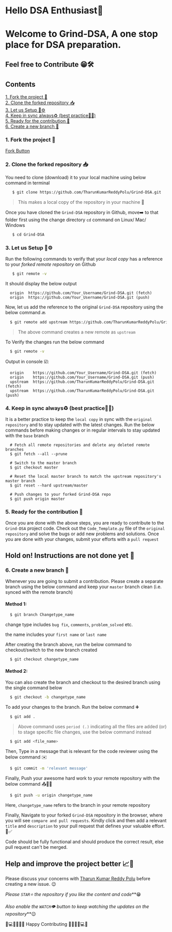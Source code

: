 # Hello DSA Enthusiast👋
# Welcome to Grind-DSA, A one stop place for DSA preparation.

## Feel free to Contribute 😁🛠

## Contents

[1. Fork the project 🔪](https://github.com/TharunKumarReddyPolu/Grind-DSA#1-fork-the-project-) <br>
[2. Clone the forked repository 📥](https://github.com/TharunKumarReddyPolu/Grind-DSA#2-clone-the-forked-repository-)<br>
[3. Let us Setup 🔧⚙️](https://github.com/TharunKumarReddyPolu/Grind-DSA#3-let-us-setup-%EF%B8%8F)<br>
[4. Keep in sync always♻️ (best practice🤝🏻) ](https://github.com/TharunKumarReddyPolu/Grind-DSA#4-keep-in-sync-always%EF%B8%8F-best-practice)<br>
[5. Ready for the contribution 🌝](https://github.com/TharunKumarReddyPolu/Grind-DSA#5-ready-for-the-contribution-)<br>
[6. Create a new branch 🌱](https://github.com/TharunKumarReddyPolu/Grind-DSA#6-create-a-new-branch-)<br>


### 1. Fork the project 🔪

   [Fork Button](https://github.com/TharunKumarReddyPolu/Grind-DSA)

### 2. Clone the forked repository 📥

  You need to clone (download) it to your local machine using below command in terminal
```bash
   $ git clone https://github.com/TharunKumarReddyPolu/Grind-DSA.git
```
> This makes a local copy of the repository in your machine 📂

  Once you have cloned the `Grind-DSA` repository in Github, move➡️ to that folder first using the change directory `cd` command on Linux/ Mac/ Windows
```bash
   $ cd Grind-DSA
```

### 3. Let us Setup 🔧⚙️
Run the following commands to verify that your _local copy_ has a reference to your _forked remote repository_ on Github
```bash
   $ git remote -v
```
It should display the below output
```
  origin  https://github.com/Your_Username/Grind-DSA.git (fetch)
  origin  https://github.com/Your_Username/Grind-DSA.git (push)
```

Now, let us add the reference to the original `Grind-DSA` repository using the below command 🔙
```bash
  $ git remote add upstream https://github.com/TharunKumarReddyPolu/Grind-DSA.git
```
> The above command creates a new remote as `upstream`

To Verify the changes run the below command
```bash
  $ git remote -v
```
Output in console ☑️:
```
  origin    https://github.com/Your_Username/Grind-DSA.git (fetch)
  origin    https://github.com/Your_Username/Grind-DSA.git (push)
  upstream  https://github.com/TharunKumarReddyPolu/Grind-DSA.git (fetch)
  upstream  https://github.com/TharunKumarReddyPolu/Grind-DSA.git (push)
```

### 4. Keep in sync always♻️ (best practice🤝🏻) 
It is a better practice to keep the `local copy` in sync with the `original repository` and to stay updated with the latest changes. Run the below commands before making changes or in regular intervals to stay updated with the `base` branch

```
  # Fetch all remote repositories and delete any deleted remote branches
  $ git fetch --all --prune

  # Switch to the master branch
  $ git checkout master

  # Reset the local master branch to match the upstream repository's master branch
  $ git reset --hard upstream/master

  # Push changes to your forked Grind-DSA repo
  $ git push origin master
```

### 5. Ready for the contribution 🌝
Once you are done with the above steps, you are ready to contribute to the `Grind-DSA` project code. Check out the `Code_Template.py` file of the `original repository` and solve the bugs or add new problems and solutions. Once you are done with your changes, submit your efforts with a `pull request`

## Hold on! Instructions are not done yet 🌚

### 6. Create a new branch 🌱
Whenever you are going to submit a contribution. Please create a separate branch using the below command and keep your `master` branch clean (i.e. synced with the remote branch)
#### Method 1:
```bash
  $ git branch Changetype_name
```
change type includes `bug fix`, `comments`, `problem_solved` etc.

the name includes your `first name` or `last name`

After creating the branch above, run the below command to checkout/switch to the new branch created
```bash
  $ git checkout changetype_name
```
#### Method 2:
You can also create the branch and checkout to the desired branch using the single command below
```bash
  $ git checkout -b changetype_name
```

To add your changes to the branch. Run the below command ➕️
```bash
  $ git add . 
```
> Above command uses `period (.)` indicating all the files are added (or)
> to stage specific file changes, use the below command instead

```bash
  $ git add <file_name>
```

Then, Type in a message that is relevant for the code reviewer using the below command ✉️
```bash
  $ git commit -m 'relevant message'
```

Finally, Push your awesome hard work to your remote repository with the below command 📤🤝🏻
```bash
  $ git push -u origin changetype_name
```
Here, `changetype_name` refers to the branch in your remote repository

Finally, Navigate to your forked `Grind-DSA` repository in the browser, where you will see `compare and pull requests`. Kindly click and then add a relevant `title` and `description` to your pull request that defines your valuable effort. 🥳✅️

Code should be fully functional and should produce the correct result, else pull request can't be merged.

## Help and improve the project better 📈🤗

Please discuss your concerns with [Tharun Kumar Reddy Polu](https://www.linkedin.com/in/polu-tharun-kumar-reddy/) before creating a new issue. 😉

_Please `STAR`⭐️ the repository if you like the content and code_**😁

_Also enable the `WATCH`👁 button to keep watching the updates on the repository_**😉

💯💻🧑‍💻👩‍💻 Happy Contributing 👩‍💻🧑‍💻💻💯